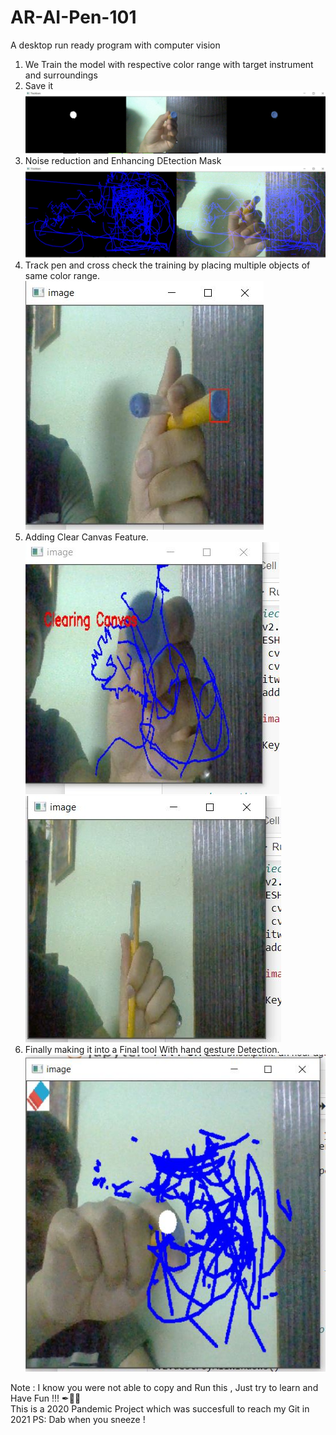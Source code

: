 # AR-AI-Pen-101
A desktop run ready program with computer vision
 
1. We Train the model with respective color range with target instrument and surroundings
2. Save it
![Model Sample](https://github.com/ARJ01/AR-AI-Pen-101/blob/main/Virtual%20spot.JPG)
4. Noise reduction and Enhancing DEtection Mask  ![Model Sample](https://github.com/ARJ01/AR-AI-Pen-101/blob/main/PenTry.JPG)
5. Track pen and cross check the training by placing multiple objects of same color range.  ![Model Sample](https://github.com/ARJ01/AR-AI-Pen-101/blob/main/MultiCap.JPG)
6. Adding Clear Canvas Feature. <br/>
  ![Model Sample](https://github.com/ARJ01/AR-AI-Pen-101/blob/main/clearAll.JPG)
 ![Model Sample](https://github.com/ARJ01/AR-AI-Pen-101/blob/main/cleared.JPG)
7. Finally making it into a Final tool With hand gesture Detection. <br/>![Model Sample](https://github.com/ARJ01/AR-AI-Pen-101/blob/main/touch%20erase.JPG)

Note : I know you were not able to copy and Run this , 
        Just try to learn and Have Fun !!! ✒🤖🤖<br/>
This is a 2020 Pandemic Project which was succesfull to reach my Git in 2021 
  PS: Dab when you sneeze !

